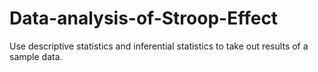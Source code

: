 # Data-analysis-of-Stroop-Effect
Use descriptive statistics and inferential statistics to take out results of a sample data.
